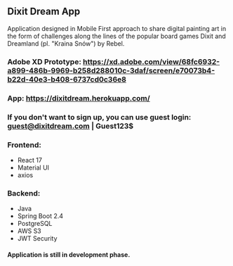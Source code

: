 ## Dixit Dream App


Application designed in Mobile First approach to share digital painting art in the form of challenges along the lines of the popular board games Dixit and Dreamland (pl. "Kraina Snów") by Rebel.

### Adobe XD Prototype: https://xd.adobe.com/view/68fc6932-a899-486b-9969-b258d288010c-3daf/screen/e70073b4-b22d-40e3-b408-6737cd0c36e8

### App: https://dixitdream.herokuapp.com/

### If you don't want to sign up, you can use guest login: guest@dixitdream.com | Guest123$

### Frontend: 
* React 17
* Material UI
* axios

### Backend: 
* Java
* Spring Boot 2.4
* PostgreSQL
* AWS S3
* JWT Security

#### Application is still in development phase.
